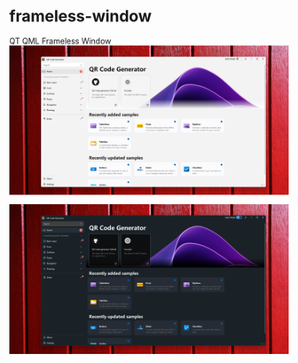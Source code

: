 # frameless-window
QT QML Frameless Window 
![light](https://github.com/cppqtdev/frameless-window/blob/development/screenshot/light.png)

![dark](https://github.com/cppqtdev/frameless-window/blob/development/screenshot/Dark.png)
